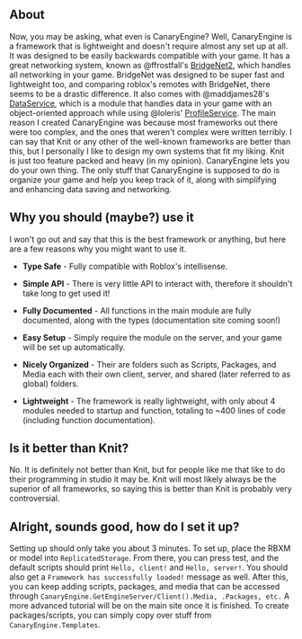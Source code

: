 ## About

Now, you may be asking, what even is CanaryEngine? Well, CanaryEngine is a framework that is lightweight and doesn't require almost any set up at all. It was designed to be easily backwards compatible with your game. It has a great networking system, known as @ffrostfall's [BridgeNet2](https://devforum.roblox.com/t/bridgenet2-v010-alpha-a-multi-paradigm-blazingly-fast-highly-equipped-networking-library-for-roblox/2189165), which handles all networking in your game. BridgeNet was designed to be super fast and lightweight too, and comparing roblox's remotes with BridgeNet, there seems to be a drastic difference. It also comes with @maddjames28's [DataService](https://devforum.roblox.com/t/dataservice-a-profile-manager-for-profileservice/2174090), which is a module that handles data in your game with an object-oriented approach while using @loleris' [ProfileService](https://devforum.roblox.com/t/save-your-player-data-with-profileservice-datastore-module/667805). The main reason I created CanaryEngine was because most frameworks out there were too complex, and the ones that weren't complex were written terribly. I can say that Knit or any other of the well-known frameworks are better than this, but I personally I like to design my own systems that fit my liking. Knit is just too feature packed and heavy (in my opinion). CanaryEngine lets you do your own thing. The only stuff that CanaryEngine is supposed to do is organize your game and help you keep track of it, along with simplifying and enhancing data saving and networking.

## Why you should (maybe?) use it

I won't go out and say that this is the best framework or anything, but here are a few reasons why you might want to use it.

* **Type Safe** - Fully compatible with Roblox's intellisense.

* **Simple API** - There is very little API to interact with, therefore it shouldn't take long to get used it!

* **Fully Documented** - All functions in the main module are fully documented, along with the types (documentation site coming soon!)

* **Easy Setup** - Simply require the module on the server, and your game will be set up automatically.

* **Nicely Organized** - Their are folders such as Scripts, Packages, and Media each with their own client, server, and shared (later referred to as global) folders.

* **Lightweight** - The framework is really lightweight, with only about 4 modules needed to startup and function, totaling to ~400 lines of code (including function documentation).

## Is it better than Knit?

No. It is definitely not better than Knit, but for people like me that like to do their programming in studio it may be. Knit will most likely always be the superior of all frameworks, so saying this is better than Knit is probably very controversial.

## Alright, sounds good, how do I set it up?

Setting up should only take you about 3 minutes. To set up, place the RBXM or model into `ReplicatedStorage`. From there, you can press test, and the default scripts should print `Hello, client!` and `Hello, server!`. You should also get a `Framework has successfully loaded!` message as well. After this, you can keep adding scripts, packages, and media that can be accessed through `CanaryEngine.GetEngineServer/Client().Media, .Packages, etc.` A more advanced tutorial will be on the main site once it is finished. To create packages/scripts, you can simply copy over stuff from `CanaryEngine.Templates`.
